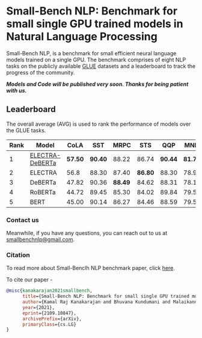 # Small-Bench NLP: Benchmark for small single GPU trained models in Natural Language Processing

Small-Bench NLP, is a benchmark for small efficient neural language models trained on a single GPU. The benchmark comprises of eight NLP tasks on the publicly available [GLUE](https://arxiv.org/pdf/1804.07461.pdf) datasets and a leaderboard to track the progress of the community.

***Models and Code will be published very soon. Thanks for being patient with us.***


## Leaderboard
The overall average (AVG) is used to rank the performance of models over the GLUE tasks.

| Rank | Model | CoLA | SST | MRPC | STS | QQP | MNLI |	QNLI | RTE | AVG |
| ---- | ----- | ---- | --- | ---- | --- | --- | ---- | ---- | ---  | --- |
| 1	| [ELECTRA-DeBERTa](https://github.com/smallbenchnlp/ELECTRA-DeBERTa) |	**57.50** |	**90.40** |	88.22 |	86.74 |	**90.44** | **81.78** | **88.10** |	**69.09** |	**81.53** |
| 2	| ELECTRA |	56.8 | 88.30 | 87.40 | **86.80** | 88.30 | 78.90 | 87.90 | 68.50 | 80.36 |
| 3 | DeBERTa |	47.82 |	90.36 | **88.49** |	84.62 |	88.31 |	78.11 | 86.67 |	67.87 | 79.03 |
| 4 | RoBERTa |	44.72 | 89.45 |	85.30 | 84.02 | 89.84 |	79.51 | 87.39 |	66.42 | 78.33 |
| 5 | BERT | 45.00 | 90.14 | 86.27 | 84.46 | 88.59 | 79.58 | 87.22 | 65.70 | 78.37 |

### Contact us

Meanwhile, if you have any questions, you can reach out to us at smallbenchnlp@gmail.com.

### Citation
To read more about Small-Benclh NLP benchmark paper, click [here](https://arxiv.org/abs/2109.10847).

To cite our paper -
```bibtex
@misc{kanakarajan2021smallbench,
      title={Small-Bench NLP: Benchmark for small single GPU trained models in Natural Language Processing},
      author={Kamal Raj Kanakarajan and Bhuvana Kundumani and Malaikannan Sankarasubbu},
      year={2021},
      eprint={2109.10847},
      archivePrefix={arXiv},
      primaryClass={cs.LG}
}
```
